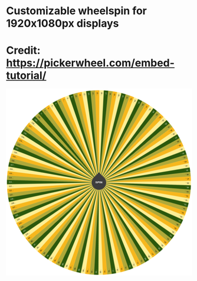 # Customizable wheelspin for 1920x1080px displays
# Credit: https://pickerwheel.com/embed-tutorial/
![alt text](./picture.png)